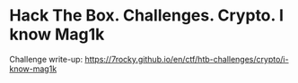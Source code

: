 # Hack The Box. Challenges. Crypto. I know Mag1k

Challenge write-up: https://7rocky.github.io/en/ctf/htb-challenges/crypto/i-know-mag1k
